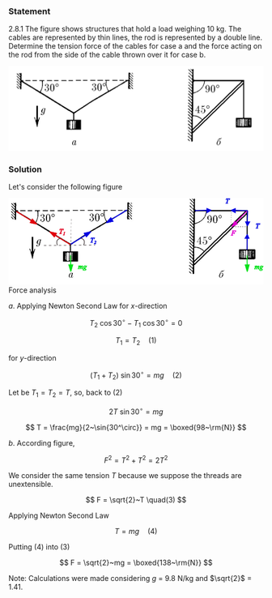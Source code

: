 ###  Statement

$2.8.1$ The figure shows structures that hold a load weighing 10 kg. The cables are represented by thin lines, the rod is represented by a double line. Determine the tension force of the cables for case a and the force acting on the rod from the side of the cable thrown over it for case b.

![ For problem 2.8.1 |1041x346, 67%](../../img/2.8.1/statement.png)

### Solution

Let's consider the following figure

![ Force analysis |962x324, 84%](../../img/2.8.1/draw.png)  Force analysis

$a$. Applying Newton Second Law for $x$-direction

$$
T_2~\cos{30^\circ}-T_1~\cos{30^\circ}=0
$$

$$
T_1=T_2 \quad(1)
$$

for $y$-direction

$$
(T_1+T_2)~\sin{30^\circ} = mg \quad(2)
$$

Let be $T_1=T_2=T$, so, back to $(2)$

$$
2T~\sin{30^\circ}=mg
$$

$$
T = \frac{mg}{2~\sin{30^\circ}} = mg = \boxed{98~\rm{N}}
$$

$b$. According figure,

$$
F^2 = T^2+T^2 = 2T^2
$$

We consider the same tension $T$ because we suppose the threads are unextensible.

$$
F = \sqrt{2}~T \quad(3)
$$

Applying Newton Second Law

$$
T = mg \quad(4)
$$

Putting $(4)$ into $(3)$

$$
F = \sqrt{2}~mg = \boxed{138~\rm{N}}
$$

Note: Calculations were made considering $g$ = 9.8 N/kg and $\sqrt{2}$ = 1.41.
